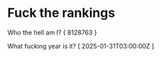 # Fuck the rankings

Who the hell am I?
{ 8128763 }

What fucking year is it?
[ 2025-01-31T03:00:00Z ]
